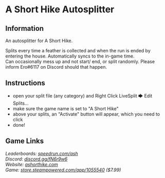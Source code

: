 # A Short Hike Autosplitter
## Information
An autosplitter for A Short Hike.

Splits every time a feather is collected and when the run is ended by entering the house. Automatically syncs to the in-game time.  
Can occasionally mess up and not start/ end, or split randomly. Please inform Ero#6117 on Discord should that happen.
## Instructions
* open your split file (any category) and Right Click LiveSplit 🡆 Edit Splits...
* make sure the game name is set to "A Short Hike"
* above your splits, an "Activate" button will appear, which you need to click
* done!
## Game Links
*Leaderboards: [speedrun.com/ash](https://speedrun.com/ash)*  
*Discord: [discord.gg/fN6r9w6](https://discord.gg/fN6r9w6)*  
*Website: [ashorthike.com](http://ashorthike.com)*  
*Game: [store.steampowered.com/app/1055540](https://store.steampowered.com/app/1055540) ($7.99)*
